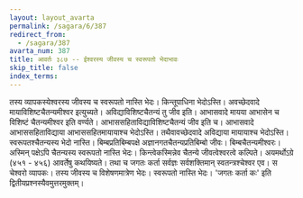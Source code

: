 ```yaml
---
layout: layout_avarta
permalink: /sagara/6/387
redirect_from:
  - /sagara/387
avarta_num: 387
title: आवर्तः ३८७ -- ईश्वरस्य जीवस्य च स्वरूपतो भेदाभावः
skip_title: false
index_terms: 
---
```


तस्य व्यापकस्येश्वरस्य जीवस्य च स्वरूपतो नास्ति भेदः। किन्तूपाधिना भेदोऽस्ति। अवच्छेदवादे मायाविशिष्टचैतन्यमीश्वर इत्युच्यते।
अविद्याविशिष्टचैतन्यं तु जीव इति। आभासवादे मायया आभासेन च
विशिष्टं चैतन्यमीश्वर इति वर्ण्यते। आभाससहिताविद्याविशिष्टचैतन्यं जीव
इति च। आभासवादे आभाससहिताविद्याया आभाससहितमायायाश्च भेदोऽस्ति। तथैवावच्छेदवादे अविद्याया मायायाश्च भेदोऽस्ति। स्वरूपतश्चैतन्यस्य
भेदो नास्ति। बिम्बप्रतिबिम्बपक्षे अज्ञानगतचैतन्यप्रतिबिम्बो जीवः। बिम्बचैतन्यमीश्वरः। अस्मिन् पक्षेऽपि चैतन्यस्य स्वरूपतो नास्ति भेदः। किन्त्वेकस्मिन्नेव चैतन्ये जीवत्वेश्वरत्वे कल्पिते। अयमर्थोऽग्रे (४५१ - ४५६) आवर्तेषु
कथयिष्यते। तथा च जगतः कर्ता सर्वज्ञः सर्वशक्तिमान् स्वतन्त्रश्चेश्वर एव।
स चेश्वरो व्यापकः। तस्य जीवस्य च विशेषणमात्रेण भेदः। स्वरूपतो
नास्ति भेदः। 'जगतः कर्ता कः' इति द्वितीयप्रश्नस्यैवमुत्तरमुक्तम्।
